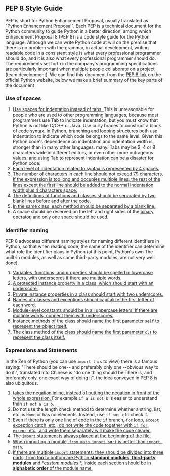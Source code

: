 ## PEP 8 Style Guide

PEP is short for Python Enhancement Proposal, usually translated as "Python Enhancement Proposal". Each PEP is a technical document for the Python community to guide Python in a better direction, among which Enhancement Proposal 8 (PEP 8) is a code style guide for the Python language. Although we can write Python code at will on the premise that there is no problem with the grammar, in actual development, writing readable code in a consistent style is what every professional programmer should do, and it is also what every professional programmer should do. The requirements set forth in the company's programming specifications are particularly important when multiple people collaborate on a project (team development). We can find this document from the [PEP 8 link](https://www.python.org/dev/peps/pep-0008/) on the official Python website, below we make a brief summary of the key parts of the document .

### Use of spaces

1. <u> Use spaces for indentation instead of tabs. </u> This is unreasonable for people who are used to other programming languages, because most programmers use Tab to indicate indentation, but you must know that Python is not like C/C++ or Java. Use curly braces to construct a block of code syntax. In Python, branching and looping structures both use indentation to indicate which code belongs to the same level. Given this Python code's dependence on indentation and indentation width is stronger than in many other languages. many. Tabs may be 2, 4 or 8 characters wide in different editors, or even other more outrageous values, and using Tab to represent indentation can be a disaster for Python code.
2. <u> Each level of indentation related to syntax is represented by 4 spaces. </u>
3. <u> The number of characters in each line should not exceed 79 characters. If the expression is too long and occupies multiple lines, the rest of the lines except the first line should be added to the normal indentation width plus 4 characters space. </u>
4. <u>The definitions of functions and classes should be separated by two blank lines before and after the code. </u>
5. <u>In the same class, each method should be separated by a blank line. </u>
6. A space should be reserved on the left and right sides of the <u> binary operator, and only one space should be used. </u>

### Identifier naming

PEP 8 advocates different naming styles for naming different identifiers in Python, so that when reading code, the name of the identifier can determine what role the identifier plays in Python (at this point, Python's own The built-in modules, as well as some third-party modules, are not very well done).

1. <u>Variables, functions, and properties should be spelled in lowercase letters, with underscores if there are multiple words. </u>
2. <u>A protected instance property in a class, which should start with an underscore. </u>
3. <u> Private instance properties in a class should start with two underscores. </u>
4. <u>Names of classes and exceptions should capitalize the first letter of each word. </u>
5. <u> Module-level constants should be in all uppercase letters. If there are multiple words, connect them with underscores. </u>
6. Instance methods of the <u> class should name the first parameter `self` to represent the object itself. </u>
7. The class method of the <u> class should name the first parameter `cls` to represent the class itself. </u>

### Expressions and Statements

In the Zen of Python (you can use `import this` to view) there is a famous saying: "There should be one-- and preferably only one --obvious way to do it.", translated into Chinese is "do one thing should be There is, and preferably only, one exact way of doing it", the idea conveyed in PEP 8 is also ubiquitous.

1. <u> takes the negation inline, instead of putting the negation in front of the whole expression. </u> For example `if a is not b` is easier to understand than `if not a is b`.
2. Do not use the length check method to determine whether a string, list, etc. is `None` or has no elements. Instead, use `if not x` to check it.
3. <u> Even if there is only one line of code in the `if` branch, `for` loop, `except` exception catch, etc., do not write the code together with `if`, `for`, `except`, etc., and write them separately will make the code clearer. </u>
4. The <u>`import` statement is always placed at the beginning of the file. </u>
5. <u>When importing a module, `from math import sqrt` is better than `import math`. </u>
6. <u>If there are multiple `import` statements, they should be divided into three parts, from top to bottom are Python **standard modules**, **third-party modules** and **custom modules* *, inside each section should be in **alphabetic order** of the module name. </u>
